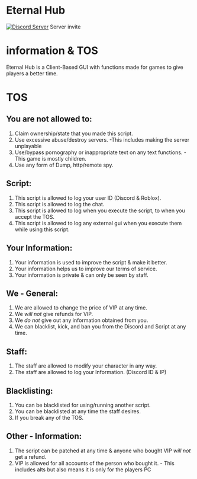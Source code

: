 # Eternal Hub
[![Discord Server](https://cdn.discordapp.com/attachments/959244001234530304/1044466955786133564/discordlogoinvite.png)](https://discord.gg/UEVurn7mbp)
Server invite

# information & TOS
Eternal Hub is a Client-Based GUI with functions made for games to give players a better time.

# TOS
## You are not allowed to:
1. Claim ownership/state that you made this script.
2. Use excessive abuse/destroy servers.
-This includes making the server unplayable
3. Use/bypass pornography or inappropriate text on any text functions.
-This game is mostly children.
4. Use any form of Dump, http/remote spy.
 
## Script:
1. This script is allowed to log your user ID (Discord & Roblox).
2. This script is allowed to log the chat.
3. This script is allowed to log when you execute the script, to when you accept the TOS.
4. This script is allowed to log any external gui when you execute them while using this script.
 
## Your Information:
1. Your information is used to improve the script & make it better.
2. Your information helps us to improve our terms of service.
3. Your information is private & can only be seen by staff.

## We - General:
1. We are allowed to change the price of VIP at any time.
2. We *will not* give refunds for VIP.
3. We *do not* give out any information obtained from you.
4. We can blacklist, kick, and ban you from the Discord and Script at any time.

## Staff:
1. The staff are allowed to modify your character in any way.
2. The staff are allowed to log your Information. (Discord ID & IP)

## Blacklisting:
1. You can be blacklisted for using/running another script.
2. You can be blacklisted at any time the staff desires.
3. If you break any of the TOS.

## Other - Information:
1. The script can be patched at any time & anyone who bought VIP *will not* get a refund.
2. VIP is allowed for all accounts of the person who bought it. - This includes alts but also means it is only for the players PC


